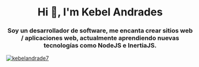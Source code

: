 <h1 align="center">Hi 👋, I'm Kebel Andrades</h1>
<h3 align="center">Soy un desarrollador de software, me encanta crear sitios web / aplicaciones web, actualmente aprendiendo nuevas tecnologías como NodeJS e InertiaJS.</h3>

<p align="left"> <a href="https://twitter.com/kebelandrade7" target="blank"><img src="https://img.shields.io/twitter/follow/kebelandrade7?logo=twitter&style=for-the-badge" alt="kebelandrade7" /></a> </p>

